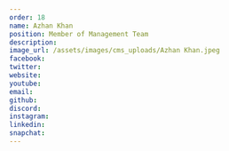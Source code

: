```yaml
---
order: 18
name: Azhan Khan
position: Member of Management Team
description: 
image_url: /assets/images/cms_uploads/Azhan Khan.jpeg
facebook: 
twitter: 
website: 
youtube: 
email: 
github: 
discord: 
instagram: 
linkedin: 
snapchat: 
---
```

